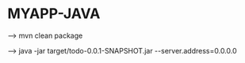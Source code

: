 # MYAPP-JAVA
-->  mvn clean package

--> java -jar target/todo-0.0.1-SNAPSHOT.jar --server.address=0.0.0.0
